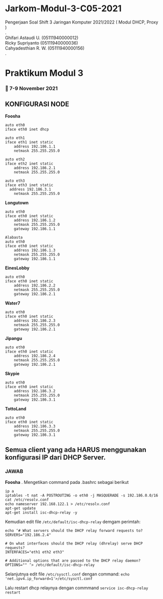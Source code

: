 # Jarkom-Modul-3-C05-2021
Pengerjaan Soal Shift 3 Jaringan Komputer 2021/2022 ( Modul DHCP, Proxy )         
.                                                           
Ghifari Astaudi U. (05111940000012)                             
Ricky Supriyanto (05111940000036)                                       
Cahyadesthian R. W. (05111940000156)                                   
.                                                               
# Praktikum Modul 3
### 📅 7-9 November 2021       

## KONFIGURASI NODE

**Foosha** 
```
auto eth0
iface eth0 inet dhcp

auto eth1
iface eth1 inet static
	address 192.186.1.1
	netmask 255.255.255.0

auto eth2
iface eth2 inet static
	address 192.186.2.1
	netmask 255.255.255.0

auto eth3
iface eth3 inet static
  address 192.186.3.1
	netmask 255.255.255.0
```

**Longutown**
```
auto eth0
iface eth0 inet static
	address 192.186.1.2
	netmask 255.255.255.0
	gateway 192.186.1.1

Alabasta
auto eth0
iface eth0 inet static
	address 192.186.1.3
	netmask 255.255.255.0
	gateway 192.186.1.1
```

**EinesLobby**
```
auto eth0
iface eth0 inet static
	address 192.186.2.2
	netmask 255.255.255.0
	gateway 192.186.2.1
```

**Water7**
```
auto eth0
iface eth0 inet static
	address 192.186.2.3
	netmask 255.255.255.0
	gateway 192.186.2.1
```

**Jipangu**
```
auto eth0
iface eth0 inet static
	address 192.186.2.4
	netmask 255.255.255.0
	gateway 192.186.2.1
```

**Skypie**
```
auto eth0
iface eth0 inet static
	address 192.186.3.2
	netmask 255.255.255.0
	gateway 192.186.3.1
```

**TottoLand**
```
auto eth0
iface eth0 inet static
	address 192.186.3.3
	netmask 255.255.255.0
	gateway 192.186.3.1
```

## Semua client yang ada HARUS menggunakan konfigurasi IP dari DHCP Server.
### JAWAB
**Foosha**
.
Mengetikan command pada .bashrc sebagai berikut
```
ip a
iptables -t nat -A POSTROUTING -o eth0 -j MASQUERADE -s 192.186.0.0/16
cat /etc/resolv.conf
echo nameserver 192.168.122.1 > /etc/resolv.conf
apt-get update
apt-get install isc-dhcp-relay -y
```
Kemudian edit file `/etc/default/isc-dhcp-relay` demgam perimtah:
```
echo ‘# What servers should the DHCP relay forward requests to?
SERVERS="192.186.2.4"

# On what interfaces should the DHCP relay (dhrelay) serve DHCP requests?
INTERFACES="eth1 eth2 eth3"

# Additional options that are passed to the DHCP relay daemon?
OPTIONS="" ‘> /etc/default/isc-dhcp-relay
```
Selanjutnya  edit file `/etc/sysctl.conf` dengan command:
```echo 'net.ipv4.ip_forward=1'>/etc/sysctl.conf```

Lalu restart dhcp relaynya dengan commmand 
```service isc-dhcp-relay restart```
